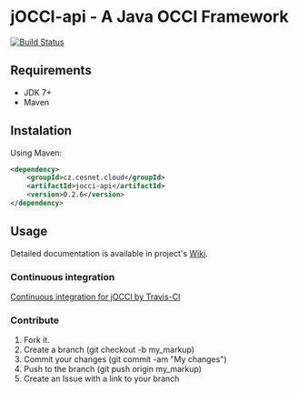 jOCCI-api - A Java OCCI Framework
==================================

[![Build Status](https://secure.travis-ci.org/EGI-FCTF/jOCCI-api.png)](http://travis-ci.org/EGI-FCTF/jOCCI-api)

Requirements
------------
* JDK 7+
* Maven

Instalation
-----------
Using Maven:
```xml
<dependency>
    <groupId>cz.cesnet.cloud</groupId>
    <artifactId>jocci-api</artifactId>
    <version>0.2.6</version>
</dependency>
```

Usage
-----
Detailed documentation is available in project's [Wiki](https://github.com/EGI-FCTF/jOCCI-api/wiki).

### Continuous integration

[Continuous integration for jOCCI by Travis-CI](http://travis-ci.org/EGI-FCTF/jOCCI-api/)

### Contribute

1. Fork it.
2. Create a branch (git checkout -b my_markup)
3. Commit your changes (git commit -am "My changes")
4. Push to the branch (git push origin my_markup)
5. Create an Issue with a link to your branch
